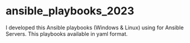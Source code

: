 # ansible_playbooks_2023
I developed this Ansible playbooks (Windows &amp; Linux) using for Ansible Servers. This playbooks available in yaml format.
